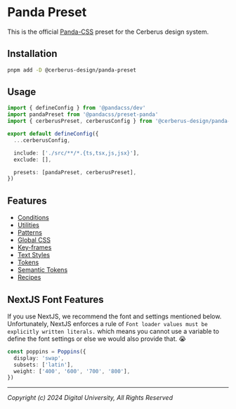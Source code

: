 # Panda Preset

This is the official [Panda-CSS](https://panda-css.com/) preset for the Cerberus design system.

## Installation

```bash
pnpm add -D @cerberus-design/panda-preset
```

## Usage

```typescript
import { defineConfig } from '@pandacss/dev'
import pandaPreset from '@pandacss/preset-panda'
import { cerberusPreset, cerberusConfig } from '@cerberus-design/panda-preset'

export default defineConfig({
  ...cerberusConfig,

  include: ['./src/**/*.{ts,tsx,js,jsx}'],
  exclude: [],

  presets: [pandaPreset, cerberusPreset],
})
```

## Features

- [Conditions](https://github.com/omnifed/cerberus/blob/main/packages/panda-preset/src/conditions.ts)
- [Utilities](https://github.com/omnifed/cerberus/blob/main/packages/panda-preset/src/utilities.ts)
- [Patterns](https://github.com/omnifed/cerberus/blob/main/packages/panda-preset/src/patterns.ts)
- [Global CSS](https://github.com/omnifed/cerberus/blob/main/packages/panda-preset/src/globalCss.ts)
- [Key-frames](https://github.com/omnifed/cerberus/blob/main/packages/panda-preset/src/theme/keyframes.ts)
- [Text Styles](https://github.com/omnifed/cerberus/blob/main/packages/panda-preset/src/theme/textStyles.ts)
- [Tokens](https://github.com/omnifed/cerberus/blob/main/packages/panda-preset/src/theme/tokens.ts)
- [Semantic Tokens](https://github.com/omnifed/cerberus/blob/main/packages/panda-preset/src/theme/semantic-tokens/index.ts)
- [Recipes](https://github.com/omnifed/cerberus/blob/main/packages/panda-preset/src/recipes/index.ts)

## NextJS Font Features

If you use NextJS, we recommend the font and settings mentioned below. Unfortunately, NextJS enforces a rule of `Font loader values must be explicitly written literals.` which means you cannot use a variable to define the font settings or else we would also provide that. :sob:

```typescript
const poppins = Poppins({
  display: 'swap',
  subsets: ['latin'],
  weight: ['400', '600', '700', '800'],
})
```

---

_Copyright (c) 2024 Digital University, All Rights Reserved_
